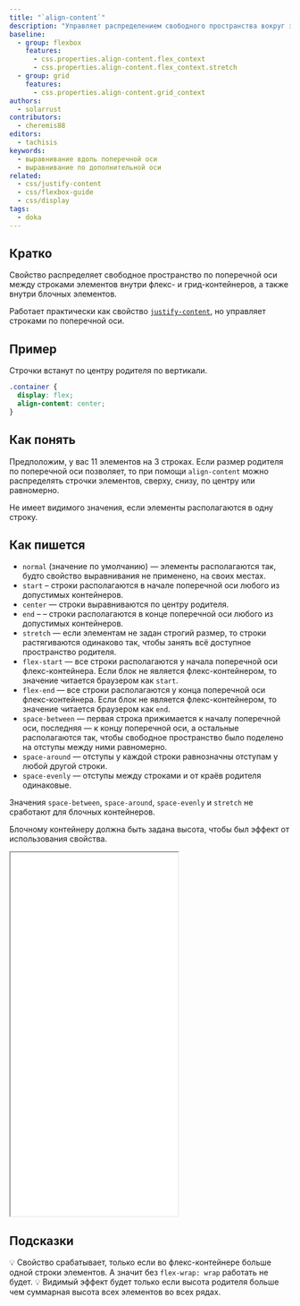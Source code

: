 ```yaml
---
title: "`align-content`"
description: "Управляет распределением свободного пространства вокруг элементов по дополнительной оси."
baseline:
  - group: flexbox
    features:
      - css.properties.align-content.flex_context
      - css.properties.align-content.flex_context.stretch
  - group: grid
    features:
      - css.properties.align-content.grid_context
authors:
  - solarrust
contributors:
  - cheremis88
editors:
  - tachisis
keywords:
  - выравнивание вдоль поперечной оси
  - выравнивание по дополнительной оси
related:
  - css/justify-content
  - css/flexbox-guide
  - css/display
tags:
  - doka
---
```


## Кратко

Свойство распределяет свободное пространство по поперечной оси между строками элементов внутри флекс- и грид-контейнеров, а также внутри блочных элементов.

Работает практически как свойство [`justify-content`](/css/justify-content/), но управляет строками по поперечной оси.

## Пример

Строчки встанут по центру родителя по вертикали.

```css
.container {
  display: flex;
  align-content: center;
}
```

## Как понять

Предположим, у вас 11 элементов на 3 строках. Если размер родителя по поперечной оси позволяет, то при помощи `align-content` можно распределять строчки элементов, сверху, снизу, по центру или равномерно.

Не имеет видимого значения, если элементы располагаются в одну строку.

## Как пишется

- `normal` (значение по умолчанию) — элементы располагаются так, будто свойство выравнивания не применено, на своих местах.
- `start` – строки располагаются в начале поперечной оси любого из допустимых контейнеров.
- `center` — строки выравниваются по центру родителя.
- `end` –  – строки располагаются в конце поперечной оси любого из допустимых контейнеров.
- `stretch` — если элементам не задан строгий размер, то строки растягиваются одинаково так, чтобы занять всё доступное пространство родителя.
- `flex-start` — все строки располагаются у начала поперечной оси флекс-контейнера. Если блок не является флекс-контейнером, то значение читается браузером как `start`.
- `flex-end` — все строки располагаются у конца поперечной оси флекс-контейнера. Если блок не является флекс-контейнером, то значение читается браузером как `end`.
- `space-between` — первая строка прижимается к началу поперечной оси, последняя — к концу поперечной оси, а остальные располагаются так, чтобы свободное пространство было поделено на отступы между ними равномерно.
- `space-around` — отступы у каждой строки равнозначны отступам у любой другой строки.
- `space-evenly` — отступы между строками и от краёв родителя одинаковые.

Значения `space-between`, `space-around`, `space-evenly` и `stretch` не сработают для блочных контейнеров.

Блочному контейнеру должна быть задана высота, чтобы был эффект от использования свойства.

<iframe title="Песочница" src="demos/all/" height="650"></iframe>

## Подсказки

💡 Свойство срабатывает, только если во флекс-контейнере больше одной строки элементов. А значит без `flex-wrap: wrap` работать не будет.
💡 Видимый эффект будет только если высота родителя больше чем суммарная высота всех элементов во всех рядах.
